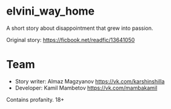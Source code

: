 # elvini_way_home
A short story about disappointment that grew into passion.

Original story: https://ficbook.net/readfic/13641050

# Team
- Story writer: Almaz Magzyanov https://vk.com/karshinshilla
- Developer: Kamil Mambetov https://vk.com/mambakamil

Contains profanity. 18+
